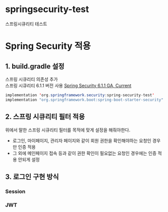 # springsecurity-test
스프링시큐리티 테스트

# Spring Security 적용

## 1. build.gradle 설정

스프링 시큐리티 의존성 추가 
<br>
스프링 시큐리티 6.1.1 버전 사용
[Spring Security 6.1.1 GA, Current](https://spring.io/projects/spring-security#learn)

```java
implementation 'org.springframework.security:spring-security-test'
implementation "org.springframework.boot:spring-boot-starter-security"
```

## 2. 스프링 시큐리티 필터 적용
위에서 말한 스프링 시큐리티 필터를 목적에 맞게 설정을 해줘야한다.
- 로그인, 마이페이지, 관리자 페이지와 같이 회원 권한을 확인해야하는 요청인 경우만 인증 적용
- 그 외에 메인페이지 접속 등과 같이 권한 확인이 필요없는 요청인 경우에는 인증 적용 안되게 설정

## 3. 로그인 구현 방식
### Session
### JWT
